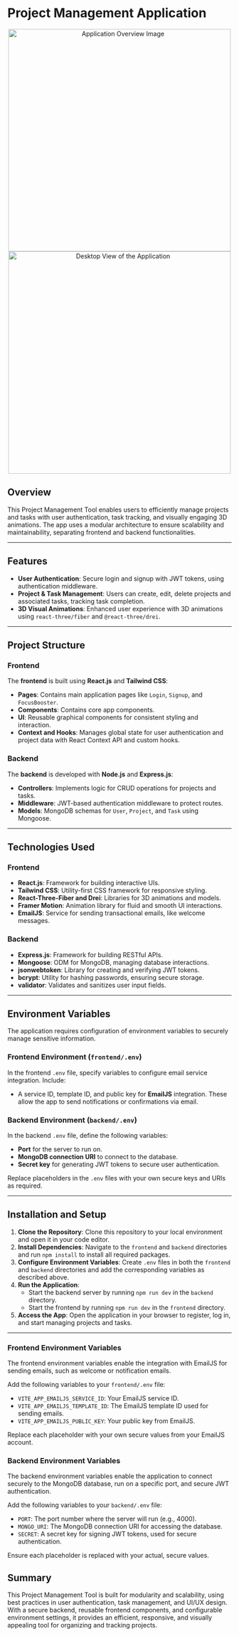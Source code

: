 # Project Management Application

<div align="center">
  <img src="path_to_image1.png" alt="Application Overview Image" width="500">
  <img src="path_to_image2.png" alt="Desktop View of the Application" width="500">
</div>

## Overview

This Project Management Tool enables users to efficiently manage projects and tasks with user authentication, task tracking, and visually engaging 3D animations. The app uses a modular architecture to ensure scalability and maintainability, separating frontend and backend functionalities.

---

## Features

- **User Authentication**: Secure login and signup with JWT tokens, using authentication middleware.
- **Project & Task Management**: Users can create, edit, delete projects and associated tasks, tracking task completion.
- **3D Visual Animations**: Enhanced user experience with 3D animations using `react-three/fiber` and `@react-three/drei`.

---

## Project Structure

### Frontend
The **frontend** is built using **React.js** and **Tailwind CSS**:
- **Pages**: Contains main application pages like `Login`, `Signup`, and `FocusBooster`.
- **Components**: Contains core app components. 
- **UI**: Reusable graphical components for consistent styling and interaction.
- **Context and Hooks**: Manages global state for user authentication and project data with React Context API and custom hooks.

### Backend
The **backend** is developed with **Node.js** and **Express.js**:
- **Controllers**: Implements logic for CRUD operations for projects and tasks.
- **Middleware**: JWT-based authentication middleware to protect routes.
- **Models**: MongoDB schemas for `User`, `Project`, and `Task` using Mongoose.

---

## Technologies Used

### Frontend
- **React.js**: Framework for building interactive UIs.
- **Tailwind CSS**: Utility-first CSS framework for responsive styling.
- **React-Three-Fiber and Drei**: Libraries for 3D animations and models.
- **Framer Motion**: Animation library for fluid and smooth UI interactions.
- **EmailJS**: Service for sending transactional emails, like welcome messages.

### Backend
- **Express.js**: Framework for building RESTful APIs.
- **Mongoose**: ODM for MongoDB, managing database interactions.
- **jsonwebtoken**: Library for creating and verifying JWT tokens.
- **bcrypt**: Utility for hashing passwords, ensuring secure storage.
- **validator**: Validates and sanitizes user input fields.

---

## Environment Variables

The application requires configuration of environment variables to securely manage sensitive information.

### Frontend Environment (`frontend/.env`)

In the frontend `.env` file, specify variables to configure email service integration. Include:
- A service ID, template ID, and public key for **EmailJS** integration. These allow the app to send notifications or confirmations via email.

### Backend Environment (`backend/.env`)

In the backend `.env` file, define the following variables:
- **Port** for the server to run on.
- **MongoDB connection URI** to connect to the database.
- **Secret key** for generating JWT tokens to secure user authentication.

Replace placeholders in the `.env` files with your own secure keys and URIs as required.

---

## Installation and Setup

1. **Clone the Repository**: Clone this repository to your local environment and open it in your code editor.
2. **Install Dependencies**: Navigate to the `frontend` and `backend` directories and run `npm install` to install all required packages.
3. **Configure Environment Variables**: Create `.env` files in both the `frontend` and `backend` directories and add the corresponding variables as described above.
4. **Run the Application**:
   - Start the backend server by running `npm run dev` in the `backend` directory.
   - Start the frontend by running `npm run dev` in the `frontend` directory.
5. **Access the App**: Open the application in your browser to register, log in, and start managing projects and tasks.

---

### Frontend Environment Variables

The frontend environment variables enable the integration with EmailJS for sending emails, such as welcome or notification emails.

Add the following variables to your `frontend/.env` file:

- `VITE_APP_EMAILJS_SERVICE_ID`: Your EmailJS service ID.
- `VITE_APP_EMAILJS_TEMPLATE_ID`: The EmailJS template ID used for sending emails.
- `VITE_APP_EMAILJS_PUBLIC_KEY`: Your public key from EmailJS.

Replace each placeholder with your own secure values from your EmailJS account.

### Backend Environment Variables

The backend environment variables enable the application to connect securely to the MongoDB database, run on a specific port, and secure JWT authentication.

Add the following variables to your `backend/.env` file:

- `PORT`: The port number where the server will run (e.g., 4000).
- `MONGO_URI`: The MongoDB connection URI for accessing the database.
- `SECRET`: A secret key for signing JWT tokens, used for secure authentication.

Ensure each placeholder is replaced with your actual, secure values.

## Summary

This Project Management Tool is built for modularity and scalability, using best practices in user authentication, task management, and UI/UX design. With a secure backend, reusable frontend components, and configurable environment settings, it provides an efficient, responsive, and visually appealing tool for organizing and tracking projects.
